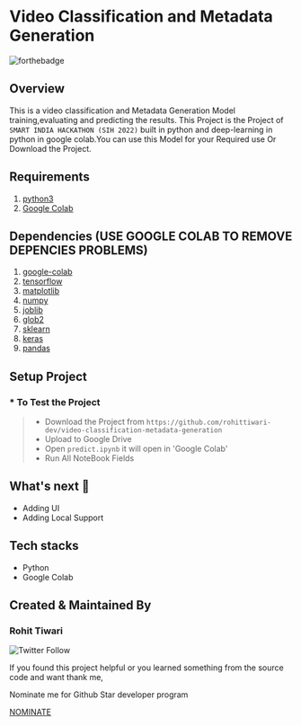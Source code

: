 # Video Classification and Metadata Generation

![forthebadge](https://forthebadge.com/images/badges/built-with-love.svg)

## Overview

This is a video classification and Metadata Generation Model training,evaluating and predicting the results. This Project is the Project of `SMART INDIA HACKATHON (SIH 2022)` built in python and deep-learning in python in google colab.You can use this Model for your Required use Or Download the Project.

## Requirements

1. [python3](https://www.python.org/downloads/)
2. [Google Colab](https://colab.research.google.com/)

## Dependencies (USE GOOGLE COLAB TO REMOVE DEPENCIES PROBLEMS)

1. [google-colab](https://pypi.org/project/google-colab/)
2. [tensorflow](https://pypi.org/project/tensorflow/)
3. [matplotlib](https://pypi.org/project/matplotlib/)
4. [numpy](https://pypi.org/project/matplotlib/)
5. [joblib](https://pypi.org/project/joblib/)
6. [glob2](https://pypi.org/project/glob2/)
7. [sklearn](https://pypi.org/project/scikit-learn/)
8. [keras](https://pypi.org/project/keras/)
9. [pandas](https://pypi.org/project/pandas/)

## Setup Project

### \* To Test the Project

> - Download the Project from `https://github.com/rohittiwari-dev/video-classification-metadata-generation`
> - Upload to Google Drive
> - Open `predict.ipynb` it will open in 'Google Colab'
> - Run All NoteBook Fields

## What's next 🚀

- Adding UI
- Adding Local Support

## Tech stacks

- Python
- Google Colab

## Created & Maintained By

### **Rohit Tiwari**

![Twitter Follow](https://img.shields.io/twitter/follow/dev24_tiwari?style=social)

If you found this project helpful or you learned something from the source code and want thank me,

Nominate me for Github Star developer program

[NOMINATE](https://stars.github.com/nominate)
